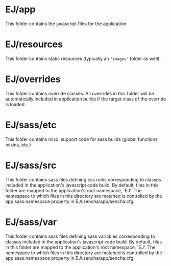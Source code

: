 # EJ/app

This folder contains the javascript files for the application.

# EJ/resources

This folder contains static resources (typically an `"images"` folder as well).

# EJ/overrides

This folder contains override classes. All overrides in this folder will be 
automatically included in application builds if the target class of the override
is loaded.

# EJ/sass/etc

This folder contains misc. support code for sass builds (global functions, 
mixins, etc.)

# EJ/sass/src

This folder contains sass files defining css rules corresponding to classes
included in the application's javascript code build.  By default, files in this 
folder are mapped to the application's root namespace, 'EJ'. The
namespace to which files in this directory are matched is controlled by the
app.sass.namespace property in EJ/.sencha/app/sencha.cfg. 

# EJ/sass/var

This folder contains sass files defining sass variables corresponding to classes
included in the application's javascript code build.  By default, files in this 
folder are mapped to the application's root namespace, 'EJ'. The
namespace to which files in this directory are matched is controlled by the
app.sass.namespace property in EJ/.sencha/app/sencha.cfg. 
